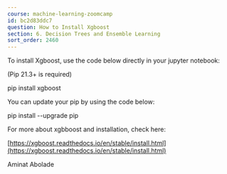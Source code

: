 ```yaml
---
course: machine-learning-zoomcamp
id: bc2d83ddc7
question: How to Install Xgboost
section: 6. Decision Trees and Ensemble Learning
sort_order: 2460
---
```


To install Xgboost, use the code below directly in your jupyter notebook:

(Pip 21.3+ is required)

pip install xgboost

You can update your pip by using the code below:

pip install --upgrade pip

For more about xgbboost and installation, check here:

[https://xgboost.readthedocs.io/en/stable/install.html](https://xgboost.readthedocs.io/en/stable/install.html)

Aminat Abolade

